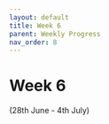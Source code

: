 ```yaml
---
layout: default
title: Week 6
parent: Weekly Progress
nav_order: 8
---
```


# Week 6

(28th June - 4th July)
